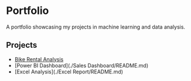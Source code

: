 # Portfolio
A portfolio showcasing my projects in machine learning and data analysis.

## Projects

- [Bike Rental Analysis](./Bike_Rental/README.md)
- [Power BI Dashboard](./Sales Dashboard/README.md)
- [Excel Analysis](./Excel Report/README.md)

